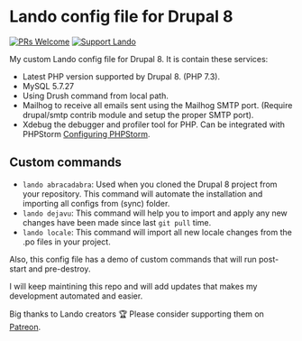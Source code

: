 # Lando config file for Drupal 8

[![PRs Welcome](https://img.shields.io/badge/PRs-welcome-brightgreen.svg)](http://makeapullrequest.com)
[![Support Lando](https://img.shields.io/badge/Support-Lando-f06292.svg)](https://www.patreon.com/devwithlando)

My custom Lando config file for Drupal 8. It is contain these services:
- Latest PHP version supported by Drupal 8. (PHP 7.3).
- MySQL 5.7.27
- Using Drush command from local path.
- Mailhog to receive all emails sent using the Mailhog SMTP port. (Require drupal/smtp contrib module and setup the proper SMTP port).
- Xdebug the debugger and profiler tool for PHP. Can be integrated with PHPStorm [Configuring PHPStorm](https://www.drupal.org/docs/develop/development-tools/configuring-phpstorm).

## Custom commands
- `lando abracadabra`: Used when you cloned the Drupal 8 project from your repository. This command will automate the installation and importing all configs from (sync) folder.
- `lando dejavu`: This command will help you to import and apply any new changes have been made since last `git pull` time.
- `lando locale`: This command will import all new locale changes from the .po files in your project.

Also, this config file has a demo of custom commands that will run post-start and pre-destroy.

I will keep maintining this repo and will add updates that makes my development automated and easier.


Big thanks to Lando creators 🏆 Please consider supporting them on [Patreon](https://www.patreon.com/devwithlando).

